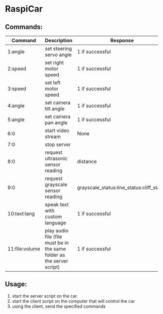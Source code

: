 # RaspiCar

## Commands:


| Command        | Description                                                            | Response                                      |
|----------------|------------------------------------------------------------------------|-----------------------------------------------|
| 1:angle        | set steering servo angle                                               | 1 if successful                               |
| 2:speed        | set right motor speed                                                  | 1 if successful                               |
| 3:speed        | set left motor speed                                                   | 1 if successful                               |
| 4:angle        | set camera tilt angle                                                  | 1 if successful                               |
| 5:angle        | set camera pan angle                                                   | 1 if successful                               |
| 6:0            | start video stream                                                     | None                                          |
| 7:0            | stop server                                                            |                                               |
| 8:0            | request ultrasonic sensor reading                                      | distance                                      |
| 9:0            | request grayscale sensor reading                                       | grayscale_status:line_status:cliff_status     |
| 10:text:lang   | speak text with custom language                                        | 1 if successful                               |
| 11:file:volume | play audio file (file must be in the same folder as the server script) | 1 if successful                               |

## Usage:

1. start the server script on the car.
2. start the client script on the computer that will control the car
3. using the client, send the specified commands
